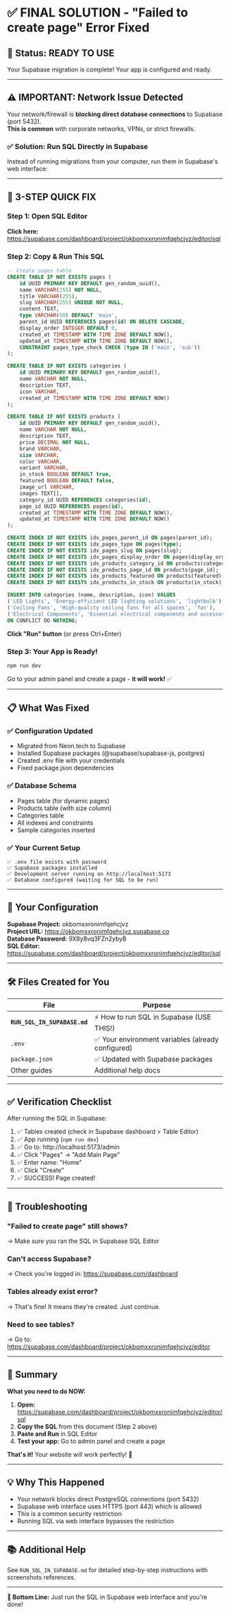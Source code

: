 # ✅ FINAL SOLUTION - "Failed to create page" Error Fixed

## 🎯 Status: READY TO USE

Your Supabase migration is complete! Your app is configured and ready.

---

## ⚠️ IMPORTANT: Network Issue Detected

Your network/firewall is **blocking direct database connections** to Supabase (port 5432).  
**This is common** with corporate networks, VPNs, or strict firewalls.

### ✅ Solution: Run SQL Directly in Supabase

Instead of running migrations from your computer, run them in Supabase's web interface:

---

## 🚀 3-STEP QUICK FIX

### Step 1: Open SQL Editor
**Click here:** https://supabase.com/dashboard/project/okbomxxronimfqehcjvz/editor/sql

### Step 2: Copy & Run This SQL

```sql
-- Create pages table
CREATE TABLE IF NOT EXISTS pages (
    id UUID PRIMARY KEY DEFAULT gen_random_uuid(),
    name VARCHAR(255) NOT NULL,
    title VARCHAR(255),
    slug VARCHAR(255) UNIQUE NOT NULL,
    content TEXT,
    type VARCHAR(50) DEFAULT 'main',
    parent_id UUID REFERENCES pages(id) ON DELETE CASCADE,
    display_order INTEGER DEFAULT 0,
    created_at TIMESTAMP WITH TIME ZONE DEFAULT NOW(),
    updated_at TIMESTAMP WITH TIME ZONE DEFAULT NOW(),
    CONSTRAINT pages_type_check CHECK (type IN ('main', 'sub'))
);

CREATE TABLE IF NOT EXISTS categories (
    id UUID PRIMARY KEY DEFAULT gen_random_uuid(),
    name VARCHAR NOT NULL,
    description TEXT,
    icon VARCHAR,
    created_at TIMESTAMP WITH TIME ZONE DEFAULT NOW()
);

CREATE TABLE IF NOT EXISTS products (
    id UUID PRIMARY KEY DEFAULT gen_random_uuid(),
    name VARCHAR NOT NULL,
    description TEXT,
    price DECIMAL NOT NULL,
    brand VARCHAR,
    size VARCHAR,
    color VARCHAR,
    variant VARCHAR,
    in_stock BOOLEAN DEFAULT true,
    featured BOOLEAN DEFAULT false,
    image_url VARCHAR,
    images TEXT[],
    category_id UUID REFERENCES categories(id),
    page_id UUID REFERENCES pages(id),
    created_at TIMESTAMP WITH TIME ZONE DEFAULT NOW(),
    updated_at TIMESTAMP WITH TIME ZONE DEFAULT NOW()
);

CREATE INDEX IF NOT EXISTS idx_pages_parent_id ON pages(parent_id);
CREATE INDEX IF NOT EXISTS idx_pages_type ON pages(type);
CREATE INDEX IF NOT EXISTS idx_pages_slug ON pages(slug);
CREATE INDEX IF NOT EXISTS idx_pages_display_order ON pages(display_order);
CREATE INDEX IF NOT EXISTS idx_products_category_id ON products(category_id);
CREATE INDEX IF NOT EXISTS idx_products_page_id ON products(page_id);
CREATE INDEX IF NOT EXISTS idx_products_featured ON products(featured);
CREATE INDEX IF NOT EXISTS idx_products_in_stock ON products(in_stock);

INSERT INTO categories (name, description, icon) VALUES 
('LED Lights', 'Energy-efficient LED lighting solutions', 'lightbulb'),
('Ceiling Fans', 'High-quality ceiling fans for all spaces', 'fan'),
('Electrical Components', 'Essential electrical components and accessories', 'zap')
ON CONFLICT DO NOTHING;
```

**Click "Run" button** (or press Ctrl+Enter)

### Step 3: Your App is Ready!

```bash
npm run dev
```

Go to your admin panel and create a page - **it will work!** ✅

---

## 📋 What Was Fixed

### ✅ Configuration Updated
- Migrated from Neon.tech to Supabase
- Installed Supabase packages (@supabase/supabase-js, postgres)
- Created .env file with your credentials
- Fixed package.json dependencies

### ✅ Database Schema
- Pages table (for dynamic pages)
- Products table (with size column)
- Categories table
- All indexes and constraints
- Sample categories inserted

### ✅ Your Current Setup
```
✅ .env file exists with password
✅ Supabase packages installed
✅ Development server running on http://localhost:5173
✅ Database configured (waiting for SQL to be run)
```

---

## 🔑 Your Configuration

**Supabase Project:** okbomxxronimfqehcjvz  
**Project URL:** https://okbomxxronimfqehcjvz.supabase.co  
**Database Password:** 9X8y8vq3FZn2ybyB  
**SQL Editor:** https://supabase.com/dashboard/project/okbomxxronimfqehcjvz/editor/sql

---

## 🛠️ Files Created for You

| File | Purpose |
|------|---------|
| **`RUN_SQL_IN_SUPABASE.md`** | ⚡ How to run SQL in Supabase (USE THIS!) |
| `.env` | ✅ Your environment variables (already configured) |
| `package.json` | ✅ Updated with Supabase packages |
| Other guides | Additional help docs |

---

## ✅ Verification Checklist

After running the SQL in Supabase:

1. ✅ Tables created (check in Supabase dashboard > Table Editor)
2. ✅ App running (`npm run dev`)
3. ✅ Go to: http://localhost:5173/admin
4. ✅ Click "Pages" → "Add Main Page"
5. ✅ Enter name: "Home"
6. ✅ Click "Create"
7. ✅ SUCCESS! Page created!

---

## 🐛 Troubleshooting

### "Failed to create page" still shows?
→ Make sure you ran the SQL in Supabase SQL Editor

### Can't access Supabase?
→ Check you're logged in: https://supabase.com/dashboard

### Tables already exist error?
→ That's fine! It means they're created. Just continue.

### Need to see tables?
→ Go to: https://supabase.com/dashboard/project/okbomxxronimfqehcjvz/editor

---

## 🎉 Summary

**What you need to do NOW:**

1. **Open:** https://supabase.com/dashboard/project/okbomxxronimfqehcjvz/editor/sql
2. **Copy the SQL** from this document (Step 2 above)
3. **Paste and Run** in SQL Editor
4. **Test your app:** Go to admin panel and create a page

**That's it!** Your website will work perfectly! 🚀

---

## 💡 Why This Happened

- Your network blocks direct PostgreSQL connections (port 5432)
- Supabase web interface uses HTTPS (port 443) which is allowed
- This is a common security restriction
- Running SQL via web interface bypasses the restriction

---

## 📚 Additional Help

See `RUN_SQL_IN_SUPABASE.md` for detailed step-by-step instructions with screenshots references.

---

**🎯 Bottom Line:** Just run the SQL in Supabase web interface and you're done!



